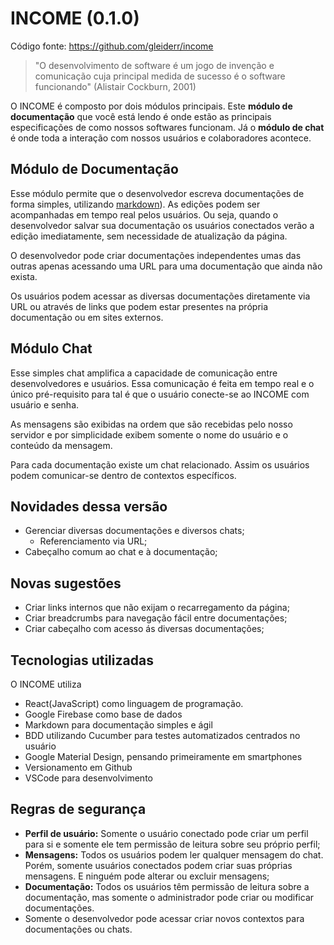 # INCOME (0.1.0)
Código fonte: https://github.com/gleiderr/income

> "O desenvolvimento de software é um jogo de invenção e comunicação cuja principal medida de sucesso é o software funcionando" (Alistair Cockburn, 2001)

O INCOME é composto por dois módulos principais. Este **módulo de documentação** que você está lendo é onde estão as principais especificações de como nossos softwares funcionam. Já o **módulo de chat** é onde toda a interação com nossos usuários e colaboradores acontece.

## Módulo de Documentação
Esse módulo permite que o desenvolvedor escreva documentações de forma simples, utilizando [markdown](https://pt.wikipedia.org/wiki/Markdown)). As edições podem ser acompanhadas em tempo real pelos usuários. Ou seja, quando o desenvolvedor salvar sua documentação os usuários conectados verão a edição imediatamente, sem necessidade de atualização da página.

O desenvolvedor pode criar documentações independentes umas das outras apenas acessando uma URL para uma documentação que ainda não exista.

Os usuários podem acessar as diversas documentações diretamente via URL ou através de links que podem estar presentes na própria documentação ou em sites externos.

## Módulo Chat
Esse simples chat amplifica a capacidade de comunicação entre desenvolvedores e usuários. Essa comunicação é feita em tempo real e o único pré-requisito para tal é que o usuário conecte-se ao INCOME com usuário e senha.

As mensagens são exibidas na ordem que são recebidas pelo nosso servidor e por simplicidade exibem somente o nome do usuário e o conteúdo da mensagem.

Para cada documentação existe um chat relacionado. Assim os usuários podem comunicar-se dentro de contextos específicos.

## Novidades dessa versão
- Gerenciar diversas documentações e diversos chats;
  - Referenciamento via URL;
- Cabeçalho comum ao chat e à documentação;

## Novas sugestões
- Criar links internos que não exijam o recarregamento da página;
- Criar breadcrumbs para navegação fácil entre documentações;
- Criar cabeçalho com acesso ás diversas documentações;

## Tecnologias utilizadas

O INCOME utiliza
- React(JavaScript) como linguagem de programação.
- Google Firebase como base de dados
- Markdown para documentação simples e ágil
- BDD utilizando Cucumber para testes automatizados centrados no usuário
- Google Material Design, pensando primeiramente em smartphones
- Versionamento em Github
- VSCode para desenvolvimento

## Regras de segurança
- **Perfil de usuário:** Somente o usuário conectado pode criar um perfil para si e somente ele tem permissão de leitura sobre seu próprio perfil;
- **Mensagens:** Todos os usuários podem ler qualquer mensagem do chat. Porém, somente usuários conectados podem criar suas próprias mensagens. E ninguém pode alterar ou excluir mensagens;
- **Documentação:** Todos os usuários têm permissão de leitura sobre a documentação, mas somente o administrador pode criar ou modificar documentações.
- Somente o desenvolvedor pode acessar criar novos contextos para documentações ou chats.
